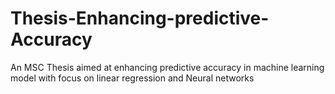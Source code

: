 # Thesis-Enhancing-predictive-Accuracy
An MSC Thesis aimed at enhancing predictive accuracy in machine learning model with focus on linear regression and Neural networks
